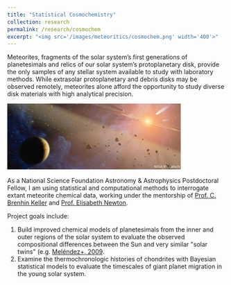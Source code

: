 ```yaml
---
title: "Statistical Cosmochemistry"
collection: research
permalink: /research/cosmochem
excerpt: "<img src='/images/meteoritics/cosmochem.png' width='400'>"
---
```


Meteorites, fragments of the solar system’s first generations of planetesimals and relics of our solar system’s protoplanetary disk, provide the only samples of any stellar system available to study with laboratory methods. 
While extrasolar protoplanetary and debris disks may be observed remotely, meteorites alone afford the opportunity to study diverse disk materials with high analytical precision.

<img src='/images/meteoritics/solsys.png' width='400'>

As a National Science Foundation Astronomy &amp; Astrophysics Postdoctoral Fellow, I am using statistical and computational methods to interrogate extant meteorite chemical data, working under the mentorship of [Prof. C. Brenhin Keller](https://brenhinkeller.github.io/) and [Prof. Elisabeth Newton](https://newton.host.dartmouth.edu/). 

Project goals include:
1. Build improved chemical models of planetesimals from the inner and outer regions of the solar system to evaluate the observed compositional differences between the Sun and very similar "solar twins" (e.g. [Meléndez+, 2009](https://arxiv.org/abs/0909.2299).
2. Examine the thermochronologic histories of chondrites with Bayesian statistical models to evaluate the timescales of giant planet migration in the young solar system.
